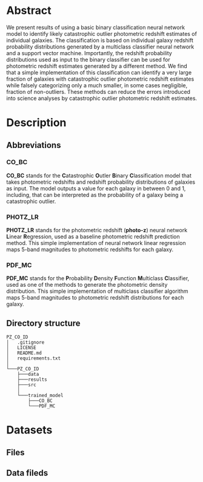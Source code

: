# Abstract

We present results of using a basic binary classification neural network model to identify likely catastrophic
outlier photometric redshift estimates of individual galaxies. The classification is based on individual galaxy
redshift probability distributions generated by a multiclass classifier neural network and a support vector machine.
Importantly, the redshift probability distributions used as input to the binary classifier can be used for photometric
redshift estimates generated by a different method. We find that a simple implementation of this classification
can identify a very large fraction of galaxies with catastrophic outlier photometric redshift estimates while falsely
categorizing only a much smaller, in some cases negligible, fraction of non-outliers. These methods can reduce
the errors introduced into science analyses by catastrophic outlier photometric redshift estimates.

# Description

## Abbreviations

### CO_BC
**CO_BC** stands for the **C**atastrophic **O**utler **B**inary **C**lassification model that takes photometric redshifts and redshift probability distributions of galaxies as input.
The model outputs a value for each galaxy in between 0 and 1, including, that can be interpreted as the probability of a galaxy being a catastrophic outlier.

### PHOTZ_LR
**PHOTZ_LR** stands for the photometric redshift (**photo-z**) neural network **L**inear **R**egression, used as a baseline photometric redshift prediction method.
This simple implementation of neural network linear regression maps 5-band magnitudes to photometric redshifts for each galaxy.

### PDF_MC
**PDF_MC** stands for the **P**robability **D**ensity **F**unction **M**ulticlass **C**lassifier, used as one of the methods to generate the photometric density distribution. This simple implementation of multiclass classifier algorithm maps 5-band magnitudes to photometric redshift distributions for each galaxy.

## Directory structure
```
PZ_CO_ID
│   .gitignore
│   LICENSE
│   README.md
│   requirements.txt
│
└───PZ_CO_ID
    ├───data
    ├───results
    ├───src
    │
    └───trained_model
        ├───CO_BC
        └───PDF_MC
```

# Datasets
## Files
## Data fileds